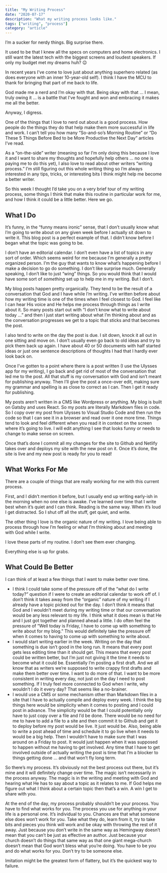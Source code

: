 ```yaml
---
title: "My Writing Process"
date: "2020-07-17"
description: "What my writing process looks like."
tags: ["writing", "process"]
category: "article"
---
```


I’m a sucker for nerdy things. Big surprise there. 

It used to be that I knew all the specs on computers and home electronics. I still want the latest tech with the biggest screens and loudest speakers. If only my budget met my dreams huh? 😉 

In recent years I’ve come to love just about anything superhero related (as does everyone with an inner 10-year-old self). I think I have the MCU to thank for bringing that part of me back to life. 

God made me a nerd and I’m okay with that. Being okay with that … I mean, truly owing it … is a battle that I’ve fought and won and embracing it makes me all the better. 

Anyway, I digress. 

One of the things that I love to nerd out about is a good process. How people do the things they do that help make them more successful in life and work. I can’t tell you how many “So-and-so’s Morning Routine” or “Do These 5 Things Before Bed to be More Productive the Next Day” articles I’ve read. 

As a “on-the-side” writer (meaning so far I’m only doing this because I love it and I want to share my thoughts and hopefully help others … no one is paying me to do this yet), I also love to read about other writers “writing process.” I’m still figuring out this whole writing thing so I’m always interested in any tips, tricks, or interesting bits I think might help me become a better writer.

So this week I thought I’d take you on a very brief tour of my writing process, some things I think that make this routine in particular work for me, and how I think it could be a little better. Here we go.

## What I Do
It’s funny, in the “funny means ironic” sense, that I don’t usually know what I’m going to write about on any given week before I actually sit down to write it. This blog post is a perfect example of that. I didn’t know before I began what the topic was going to be. 

I don’t have an editorial calendar. I don’t even have a list of topics in any sort of order. Which seems weird for me because I’m generally a pretty organized person. I’m the guy that wants to know what’s happening before I make a decision to go do something. I don’t like surprise much. Generally speaking, I don’t like to just “wing” things. So you would think that I would have some sort of _something_ set up to help me in my writing. But I don’t.

My blog posts happen pretty organically. They tend to be the result of a conversation that God and I have while I’m writing. I’ve written before about how my writing time is one of the times when I feel closest to God. I feel like I can hear His voice and He helps me process through things as I write about it. So many posts start out with “I don’t know what to write about today …” and then I just start writing about what I’m thinking about and as the conversation progresses we get to a topic that sticks and that becomes the post. 

I also tend to write on the day the post is due. I sit down, knock it all out in one sitting and move on. I don’t usually even go back to old ideas and try to pick them back up again. I have about 40 or 50 documents with half started ideas or just one sentence descriptions of thoughts I had that I hardly ever look back on. 

Once I’ve gotten to a point where there is a post written (I use the Ulysses app for my writing), I go back and get rid of most of the conversation that led me to the post. All that stuff is my conversation with God and isn’t meant for publishing anyway. Then I’ll give the post a once-over edit, making sure my grammar and spelling is as close to correct as I can. Then I get it ready for publishing. 

My posts aren’t written in a CMS like Wordpress or anything. My blog is built on Gatsby and uses React. So my posts are literally Markdown files in code. So I copy over my post from Ulysses to Visual Studio Code and then run the code so that I can see it in a browser and read over it one more time. Things tend to look and feel different when you read it in context on the screen where it’s going to live. I will edit anything I see that looks funny or needs to change to make sense on screen. 

Once that’s done I commit all my changes for the site to Github and Netlify takes over and deploys my site with the new post on it. Once it’s done, the site is live and my new post is ready for you to read!

## What Works For Me
There are a couple of things that are really working for me with this current process. 

First, and I didn’t mention it before, but I usually end up writing early-ish in the morning when no one else is awake. I’ve learned over time that I write best when it’s quiet and I can think. Reading is the same way. When it’s loud I get distracted. So I shut off all the stuff, get quiet, and write. 

The other thing I love is the organic nature of my writing. I love being able to process through how I’m feeling or what I’m thinking about and meeting with God while I write. 

I love these parts of my routine. I don’t see them ever changing. 

Everything else is up for grabs.

## What Could Be Better
I can think of at least a few things that I want to make better over time.

* I think I could take some of the pressure off of the “what do I write today?” question if I were to create an editorial calendar to work off of. I don’t think it takes away from the “organic” nature of my writing if I already have a topic picked out for the day. I don’t think it means that God and I wouldn’t meet during my writing time or that our conversation would be any less relevant to my life. I think what it does mean is that He and I just got together and planned ahead a little. I do often feel the pressure of “Well today is Friday, I have to come up with something to write about for my blog.” This would definitely take the pressure off when it comes to having to come up with something to write about.
* I would start writing earlier in the week. Writing on the day that something is due isn’t good in the long run. It means that every post gets less editing time than it should get. This means that every post could be written better, but I’m just not giving it the time it needs to become what it could be. Essentially I’m posting a first draft. And we all know that as writers we’re supposed to write crappy first drafts and make them better over time. I want to do more of that. I want to be more consistent in writing every day, not just on the day I need to post something. If I truly feel more connected to God when I write, why wouldn’t I do it every day? That seems like a no-brainer.
* I would use a CMS or some mechanism other than Markdown files in a site that I have to actually compile and deploy every week. I think the big things here would be simplicity when it comes to posting and I could post in advance. The simplicity would be that I could potentially only have to just copy over a file and I’d be done. There would be no need for me to have to add a file to a site and then commit it to Github and get it to deploy before my post would be live. It just would be. Also, being able to write a post ahead of time and schedule it to go live when it needs to would be a big help. Then I wouldn’t have to make sure that I was around on a Friday to post. It would just happen when it was supposed to happen without me having to get involved. Any time that I have to get involved outside of actually writing the post is time that I’m a blocker to things getting done … and that won’t fly long term.

So there’s my process. It’s obviously not the best process out there, but it’s mine and it will definitely change over time. The magic isn’t necessarily in the process anyway. The magic is in the writing and meeting with God and hearing what He has to say about a topic as it relates to me. If God helps me figure out what I think about a certain topic then that’s a win. A win I get to share with you.

At the end of the day, my process probably shouldn’t be your process. You have to find what works for you. The process you use for anything in your life is a personal one. It’s individual to you. Chances are that what someone else does won’t work for you. Take what they do, learn from it, try to take bits and pieces you think will work and be okay with throwing the rest of it away. Just because you don’t write in the same way as Hemingway doesn’t mean that you can’t be just as effective an author. Just because your church doesn’t do things that same way as that one giant mega-church doesn’t mean that God won’t bless what you’re doing. You have to be you and do what works for you. Don’t try to be someone else. 

Imitation might be the greatest form of flattery, but it’s the quickest way to failure. 